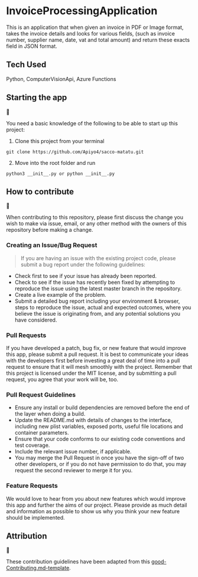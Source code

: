 # InvoiceProcessingApplication

This is an application that when given an invoice in PDF or Image format, takes the invoice details and looks for various fields, (such as invoice number, supplier name, date, vat and total amount) and return these exacts field in JSON format. 

## Tech Used
Python, ComputerVisionApi, Azure Functions

## Starting the app

:dash:

You need a basic knowledge of the following to be able to start up this project:

1. Clone this project from your terminal

```
git clone https://github.com/Apiyo4/sacco-matatu.git
```

2. Move into the root folder and run 
```
python3 __init__.py or python __init__.py
```


## How to contribute

:raised_hands:

When contributing to this repository, please first discuss the change you wish to make via issue, email, or any other method with the owners of this repository before making a change.

### Creating an Issue/Bug Request

<blockquote>If you are having an issue with the existing project code, please submit a bug report under the following guidelines:</blockquote>

- Check first to see if your issue has already been reported.
- Check to see if the issue has recently been fixed by attempting to reproduce the issue using the latest master branch in the repository.
- Create a live example of the problem.
- Submit a detailed bug report including your environment & browser, steps to reproduce the issue, actual and expected outcomes, where you believe the issue is originating from, and any potential solutions you have considered.

### Pull Requests

If you have developed a patch, bug fix, or new feature that would improve this app, please submit a pull request. It is best to communicate your ideas with the developers first before investing a great deal of time into a pull request to ensure that it will mesh smoothly with the project.
Remember that this project is licensed under the MIT license, and by submitting a pull request, you agree that your work will be, too.

### Pull Request Guidelines

- Ensure any install or build dependencies are removed before the end of the layer when doing a build.
- Update the README.md with details of changes to the interface, including new plist variables, exposed ports, useful file locations and container parameters.
- Ensure that your code conforms to our existing code conventions and test coverage.
- Include the relevant issue number, if applicable.
- You may merge the Pull Request in once you have the sign-off of two other developers, or if you do not have permission to do that, you may request the second reviewer to merge it for you.

### Feature Requests

We would love to hear from you about new features which would improve this app and further the aims of our project. Please provide as much detail and information as possible to show us why you think your new feature should be implemented.

## Attribution

:clap:

These contribution guidelines have been adapted from this [good-Contributing.md-template](https://gist.github.com/PurpleBooth/b24679402957c63ec426).
